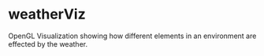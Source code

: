 # weatherViz
OpenGL Visualization showing how different elements in an environment are effected by the weather.

